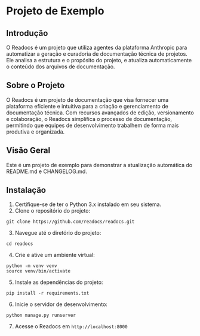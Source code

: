 # Projeto de Exemplo

## Introdução
O Readocs é um projeto que utiliza agentes da plataforma Anthropic para automatizar a geração e curadoria de documentação técnica de projetos. Ele analisa a estrutura e o propósito do projeto, e atualiza automaticamente o conteúdo dos arquivos de documentação.

## Sobre o Projeto
O Readocs é um projeto de documentação que visa fornecer uma plataforma eficiente e intuitiva para a criação e gerenciamento de documentação técnica. Com recursos avançados de edição, versionamento e colaboração, o Readocs simplifica o processo de documentação, permitindo que equipes de desenvolvimento trabalhem de forma mais produtiva e organizada.

## Visão Geral
Este é um projeto de exemplo para demonstrar a atualização automática do README.md e CHANGELOG.md.

## Instalação
1. Certifique-se de ter o Python 3.x instalado em seu sistema.
2. Clone o repositório do projeto:
```
git clone https://github.com/readocs/readocs.git
```
3. Navegue até o diretório do projeto:
```
cd readocs
```
4. Crie e ative um ambiente virtual:
```
python -m venv venv
source venv/bin/activate
```
5. Instale as dependências do projeto:
```
pip install -r requirements.txt
```
6. Inicie o servidor de desenvolvimento:
```
python manage.py runserver
```
7. Acesse o Readocs em `http://localhost:8000`
